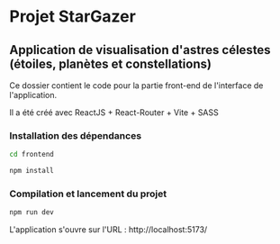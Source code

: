 # Projet StarGazer

## Application de visualisation d'astres célestes (étoiles, planètes et constellations)

Ce dossier contient le code pour la partie front-end de l'interface de l'application.

Il a été créé avec ReactJS + React-Router + Vite + SASS

### Installation des dépendances

```bash
cd frontend
```

```bash
npm install
```

### Compilation et lancement du projet

```bash
npm run dev
```

L'application s'ouvre sur l'URL : http://localhost:5173/
